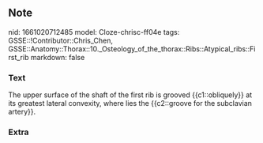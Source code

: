 ## Note
nid: 1661020712485
model: Cloze-chrisc-ff04e
tags: GSSE::!Contributor::Chris_Chen, GSSE::Anatomy::Thorax::10._Osteology_of_the_thorax::Ribs::Atypical_ribs::First_rib
markdown: false

### Text
<div class='toggle'>
  The upper surface of the shaft of the first rib is grooved
  {{c1::obliquely}} at its greatest lateral convexity, where lies
  the {{c2::groove for the subclavian artery}}.
</div>

### Extra

